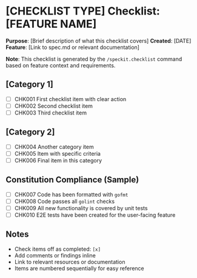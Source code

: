 # [CHECKLIST TYPE] Checklist: [FEATURE NAME]

**Purpose**: [Brief description of what this checklist covers]
**Created**: [DATE]
**Feature**: [Link to spec.md or relevant documentation]

**Note**: This checklist is generated by the `/speckit.checklist` command based on feature context and requirements.

<!-- 
  ============================================================================
  IMPORTANT: The checklist items below are SAMPLE ITEMS for illustration only.
  
  The /speckit.checklist command MUST replace these with actual items based on:
  - User's specific checklist request
  - Feature requirements from spec.md
  - Technical context from plan.md
  - Implementation details from tasks.md
  
  DO NOT keep these sample items in the generated checklist file.
  ============================================================================
-->

## [Category 1]

- [ ] CHK001 First checklist item with clear action
- [ ] CHK002 Second checklist item
- [ ] CHK003 Third checklist item

## [Category 2]

- [ ] CHK004 Another category item
- [ ] CHK005 Item with specific criteria
- [ ] CHK006 Final item in this category

## Constitution Compliance (Sample)

- [ ] CHK007 Code has been formatted with `gofmt`
- [ ] CHK008 Code passes all `golint` checks
- [ ] CHK009 All new functionality is covered by unit tests
- [ ] CHK010 E2E tests have been created for the user-facing feature

## Notes

- Check items off as completed: `[x]`
- Add comments or findings inline
- Link to relevant resources or documentation
- Items are numbered sequentially for easy reference
